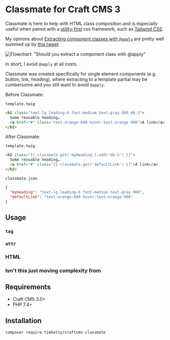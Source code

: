 # Classmate for Craft CMS 3

Classmate is here to help with HTML class composition and is especially useful when paired with a [utility-first](https://tailwindcss.com/docs/utility-first) css framework, such as [Tailwind CSS](http://tailwindcss.com/).

My opinons about [Extracting component classes with `@apply`](https://tailwindcss.com/docs/extracting-components#extracting-component-classes-with-apply) are pretty well summed up by [this tweet](https://twitter.com/adamwathan/status/1308944904786268161):

![Flowchart: "Should you extract a component class with @apply"](https://pbs.twimg.com/media/EipNW97WsAIl8QD?format=jpg&name=4096x4096)

In short, I avoid `@apply` at all costs.

Classmate was created specifically for single element components (e.g. button, link, heading), where extracting to a template partial may be cumbersome and you still want to avoid `@apply`.

Before Classmate:

`template.twig`

```html
<h2 class="text-lg leading-6 font-medium text-gray-900 mb-3">
  Some reusable heading…
  <a href="#" class="text-orange-600 hover:text-orange-900">A link</a>
</h2>
```

After Classmate:

`template.twig`

```html
<h2 class="{{ classmate.get('myHeading').add('mb-3') }}">
  Some reusable heading…
  <a href="#" class="{{ classmate.get('defaultLink') }}">A link</a>
</h2>
```

`classmate.json`

```json
{
  "myHeading": "text-lg leading-6 font-medium text-gray-900",
  "defaultLink": "text-orange-600 hover:text-orange-900"
}
```

## Usage

### `tag`

### `attr`

### HTML

### Isn't this just moving complexity from

## Requirements

- Craft CMS 3.0+
- PHP 7.4+

## Installation

```bash
composer require timkelty/craftcms-classmate
```
